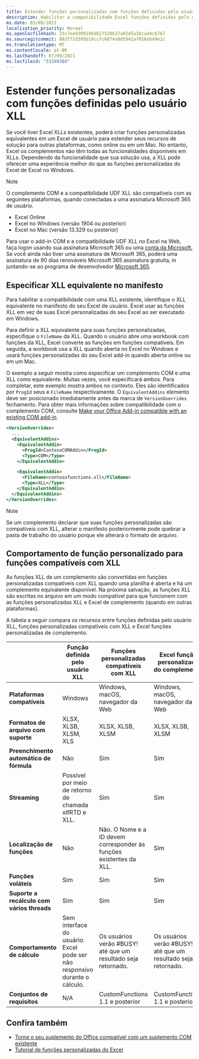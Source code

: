 ```yaml
---
title: Estender funções personalizadas com funções definidas pelo usuário XLL
description: Habilitar a compatibilidade Excel funções definidas pelo usuário XLL que tenham funcionalidade equivalente às suas funções personalizadas
ms.date: 03/09/2021
localization_priority: Normal
ms.openlocfilehash: 33c7ee9309196d627520b37a02d5a1bca44cb767
ms.sourcegitcommit: 883f71d395b19ccfc6874a0d5942a7016eb49e2c
ms.translationtype: MT
ms.contentlocale: pt-BR
ms.lasthandoff: 07/09/2021
ms.locfileid: "53349389"
---
```

# <a name="extend-custom-functions-with-xll-user-defined-functions"></a>Estender funções personalizadas com funções definidas pelo usuário XLL

Se você tiver Excel XLLs existentes, poderá criar funções personalizadas equivalentes em um Excel de usuário para estender seus recursos de solução para outras plataformas, como online ou em um Mac. No entanto, Excel os complementos não têm todas as funcionalidades disponíveis em XLLs. Dependendo da funcionalidade que sua solução usa, a XLL pode oferecer uma experiência melhor do que as funções personalizadas do Excel de Excel no Windows.

> [!NOTE]
> O complemento COM e a compatibilidade UDF XLL são compatíveis com as seguintes plataformas, quando conectadas a uma assinatura Microsoft 365 de usuário.
>
> - Excel Online
> - Excel no Windows (versão 1904 ou posterior)
> - Excel no Mac (versão 13.329 ou posterior)
>
> Para usar o add-in COM e a compatibilidade UDF XLL no Excel na Web, faça logon usando sua assinatura Microsoft 365 ou uma [conta da Microsoft.](https://account.microsoft.com/account) Se você ainda não tiver uma assinatura de Microsoft 365, poderá uma assinatura de 90 dias renováveis Microsoft 365 assinatura gratuita, in juntando-se ao programa de desenvolvedor [Microsoft 365](https://developer.microsoft.com/office/dev-program).

## <a name="specify-equivalent-xll-in-the-manifest"></a>Especificar XLL equivalente no manifesto

Para habilitar a compatibilidade com uma XLL existente, identifique o XLL equivalente no manifesto do seu Excel de usuário. Excel usar as funções XLL em vez de suas Excel personalizadas do seu Excel ao ser executado em Windows.

Para definir a XLL equivalente para suas funções personalizadas, especifique o `FileName` da XLL. Quando o usuário abre uma workbook com funções da XLL, Excel converte as funções em funções compatíveis. Em seguida, a workbook usa a XLL quando aberta no Excel no Windows e usará funções personalizadas do seu Excel add-in quando aberta online ou em um Mac.

O exemplo a seguir mostra como especificar um complemento COM e uma XLL como equivalente. Muitas vezes, você especificará ambos. Para completar, este exemplo mostra ambos no contexto. Eles são identificados por `ProgId` seus e `FileName` respectivamente. O `EquivalentAddins` elemento deve ser posicionado imediatamente antes da marca de `VersionOverrides` fechamento. Para obter mais informações sobre compatibilidade com o complemento COM, consulte [Make your Office Add-in compatible with an existing COM add-in](../develop/make-office-add-in-compatible-with-existing-com-add-in.md).

```xml
<VersionOverrides>
  ...
  <EquivalentAddins>
    <EquivalentAddin>
      <ProgId>ContosoCOMAddin</ProgId>
      <Type>COM</Type>
    </EquivalentAddin>

    <EquivalentAddin>
      <FileName>contosofunctions.xll</FileName>
      <Type>XLL</Type>
    </EquivalentAddin>
  </EquivalentAddins>
</VersionOverrides>
```

> [!NOTE]
> Se um complemento declarar que suas funções personalizadas são compatíveis com XLL, alterar o manifesto posteriormente pode quebrar a pasta de trabalho do usuário porque ele alterará o formato de arquivo.

## <a name="custom-function-behavior-for-xll-compatible-functions"></a>Comportamento de função personalizado para funções compatíveis com XLL

As funções XLL de um complemento são convertidas em funções personalizadas compatíveis com XLL quando uma planilha é aberta e há um complemento equivalente disponível. Na próxima salvação, as funções XLL são escritas no arquivo em um modo compatível para que funcionem com as funções personalizadas XLL e Excel de complemento (quando em outras plataformas).

A tabela a seguir compara os recursos entre funções definidas pelo usuário XLL, funções personalizadas compatíveis com XLL e Excel funções personalizadas de complemento.

|         |Função definida pelo usuário XLL |Funções personalizadas compatíveis com XLL |Excel função personalizada do complemento |
|---------|---------|---------|---------|
| **Plataformas compatíveis** | Windows | Windows, macOS, navegador da Web | Windows, macOS, navegador da Web |
| **Formatos de arquivo com suporte** | XLSX, XLSB, XLSM, XLS | XLSX, XLSB, XLSM | XLSX, XLSB, XLSM |
| **Preenchimento automático de fórmula** | Não | Sim | Sim |
| **Streaming** | Possível por meio de retorno de chamada xlfRTD e XLL. | Sim | Sim |
| **Localização de funções** | Não | Não. O Nome e a ID devem corresponder às funções existentes da XLL. | Sim |
| **Funções voláteis** | Sim | Sim | Sim |
| **Suporte a recálculo com vários threads** | Sim | Sim | Sim |
| **Comportamento de cálculo** | Sem interface do usuário. Excel pode ser não responsivo durante o cálculo. | Os usuários verão #BUSY! até que um resultado seja retornado. | Os usuários verão #BUSY! até que um resultado seja retornado. |
| **Conjuntos de requisitos** | N/A | CustomFunctions 1.1 e posterior | CustomFunctions 1.1 e posterior |

## <a name="see-also"></a>Confira também

- [Torne o seu suplemento do Office compatível com um suplemento COM existente](../develop/make-office-add-in-compatible-with-existing-com-add-in.md)
- [Tutorial de funções personalizadas do Excel](../tutorials/excel-tutorial-create-custom-functions.md)
